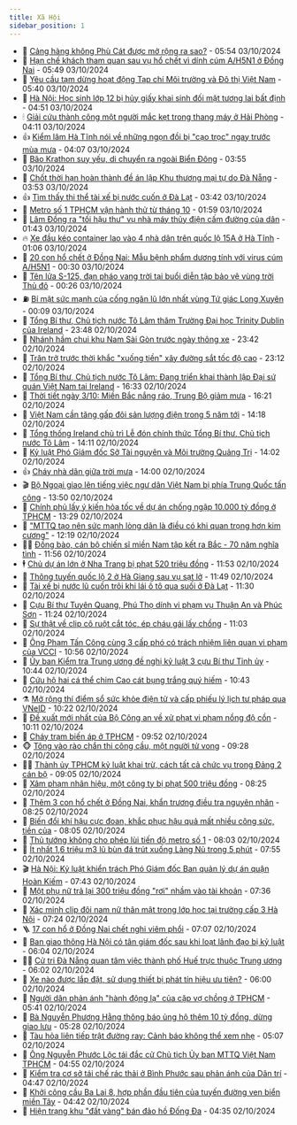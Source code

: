 ```yaml
---
title: Xã Hội
sidebar_position: 1
---
```


<!-- dantri-xa-hoi:START -->
- 🫣 [Cảng hàng không Phù Cát được mở rộng ra sao?](https://dantri.com.vn/xa-hoi/cang-hang-khong-phu-cat-duoc-mo-rong-ra-sao-20241003120159806.htm) - 05:54 03/10/2024
- 💼 [Hạn chế khách tham quan sau vụ hổ chết vì dính cúm A/H5N1 ở Đồng Nai](https://dantri.com.vn/xa-hoi/han-che-khach-tham-quan-sau-vu-ho-chet-vi-dinh-cum-ah5n1-o-dong-nai-20241003122959988.htm) - 05:49 03/10/2024
- 🎊 [Yêu cầu tạm dừng hoạt động Tạp chí Môi trường và Đô thị Việt Nam](https://dantri.com.vn/xa-hoi/yeu-cau-tam-dung-hoat-dong-tap-chi-moi-truong-va-do-thi-viet-nam-20241003123456464.htm) - 05:40 03/10/2024
- 🙉 [Hà Nội: Học sinh lớp 12 bị hủy giấy khai sinh đối mặt tương lai bất định](https://dantri.com.vn/xa-hoi/ha-noi-hoc-sinh-lop-12-bi-huy-giay-khai-sinh-doi-mat-tuong-lai-bat-dinh-20241003113451839.htm) - 04:51 03/10/2024
- 🕯 [Giải cứu thành công một người mắc kẹt trong thang máy ở Hải Phòng](https://dantri.com.vn/xa-hoi/giai-cuu-thanh-cong-mot-nguoi-mac-ket-trong-thang-may-o-hai-phong-20241003110325008.htm) - 04:11 03/10/2024
- 👍 [Kiểm lâm Hà Tĩnh nói về những ngọn đồi bị &quot;cạo trọc&quot; ngay trước mùa mưa](https://dantri.com.vn/xa-hoi/kiem-lam-ha-tinh-noi-ve-nhung-ngon-doi-bi-cao-troc-ngay-truoc-mua-mua-20241003094826762.htm) - 04:07 03/10/2024
- 🤖 [Bão Krathon suy yếu, di chuyển ra ngoài Biển Đông](https://dantri.com.vn/xa-hoi/bao-krathon-suy-yeu-di-chuyen-ra-ngoai-bien-dong-20241003084110559.htm) - 03:55 03/10/2024
- 🙉 [Chốt thời hạn hoàn thành đề án lập Khu thương mại tự do Đà Nẵng](https://dantri.com.vn/xa-hoi/chot-thoi-han-hoan-thanh-de-an-lap-khu-thuong-mai-tu-do-da-nang-20241003100253232.htm) - 03:53 03/10/2024
- 👍 [Tìm thấy thi thể tài xế bị nước cuốn ở Đà Lạt](https://dantri.com.vn/xa-hoi/tim-thay-thi-the-tai-xe-bi-nuoc-cuon-o-da-lat-20241003100706851.htm) - 03:42 03/10/2024
- 🗽 [Metro số 1 TPHCM vận hành thử từ tháng 10](https://dantri.com.vn/xa-hoi/metro-so-1-tphcm-van-hanh-thu-tu-thang-10-20241003084244831.htm) - 01:59 03/10/2024
- 🗽 [Lâm Đồng ra &quot;tối hậu thư&quot; vụ nhà máy thủy điện cấm đường của dân](https://dantri.com.vn/xa-hoi/lam-dong-ra-toi-hau-thu-vu-nha-may-thuy-dien-cam-duong-cua-dan-20241003075902772.htm) - 01:43 03/10/2024
- 🔥 [Xe đầu kéo container lao vào 4 nhà dân trên quốc lộ 15A ở Hà Tĩnh](https://dantri.com.vn/xa-hoi/xe-dau-keo-container-lao-vao-4-nha-dan-tren-quoc-lo-15a-o-ha-tinh-20241003074040985.htm) - 01:06 03/10/2024
- 🦒 [20 con hổ chết ở Đồng Nai: Mẫu bệnh phẩm dương tính với virus cúm A/H5N1](https://dantri.com.vn/xa-hoi/20-con-ho-chet-o-dong-nai-mau-benh-pham-duong-tinh-voi-virus-cum-ah5n1-20241003044249764.htm) - 00:30 03/10/2024
- 🧐 [Tên lửa S-125, đạn pháo vang trời tại buổi diễn tập bảo vệ vùng trời Thủ đô](https://dantri.com.vn/xa-hoi/ten-lua-s-125-dan-phao-vang-troi-tai-buoi-dien-tap-bao-ve-vung-troi-thu-do-20241002214222935.htm) - 00:26 03/10/2024
- ⛽️ [Bí mật sức mạnh của cống ngăn lũ lớn nhất vùng Tứ giác Long Xuyên](https://dantri.com.vn/xa-hoi/bi-mat-suc-manh-cua-cong-ngan-lu-lon-nhat-vung-tu-giac-long-xuyen-20241003003537004.htm) - 00:09 03/10/2024
- 🚀 [Tổng Bí thư, Chủ tịch nước Tô Lâm thăm Trường Đại học Trinity Dublin của Ireland](https://dantri.com.vn/xa-hoi/tong-bi-thu-chu-tich-nuoc-to-lam-tham-truong-dai-hoc-trinity-dublin-cua-ireland-20241003064639427.htm) - 23:48 02/10/2024
- 🦒 [Nhánh hầm chui khu Nam Sài Gòn trước ngày thông xe](https://dantri.com.vn/xa-hoi/nhanh-ham-chui-khu-nam-sai-gon-truoc-ngay-thong-xe-20241003002404647.htm) - 23:42 02/10/2024
- 🦅 [Trăn trở trước thời khắc &quot;xuống tiền&quot; xây đường sắt tốc độ cao](https://dantri.com.vn/xa-hoi/tran-tro-truoc-thoi-khac-xuong-tien-xay-duong-sat-toc-do-cao-20241003021430365.htm) - 23:12 02/10/2024
- 🚀 [Tổng Bí thư, Chủ tịch nước Tô Lâm: Đang triển khai thành lập Đại sứ quán Việt Nam tại Ireland](https://dantri.com.vn/xa-hoi/tong-bi-thu-chu-tich-nuoc-to-lam-dang-trien-khai-thanh-lap-dai-su-quan-viet-nam-tai-ireland-20241002233323159.htm) - 16:33 02/10/2024
- 🦅 [Thời tiết ngày 3/10: Miền Bắc nắng ráo, Trung Bộ giảm mưa](https://dantri.com.vn/xa-hoi/thoi-tiet-ngay-310-mien-bac-nang-rao-trung-bo-giam-mua-20241002224745720.htm) - 16:21 02/10/2024
- 🤠 [Việt Nam cần tăng gấp đôi sản lượng điện trong 5 năm tới](https://dantri.com.vn/xa-hoi/viet-nam-can-tang-gap-doi-san-luong-dien-trong-5-nam-toi-20241002210758323.htm) - 14:18 02/10/2024
- 💄 [Tổng thống Ireland chủ trì Lễ đón chính thức Tổng Bí thư, Chủ tịch nước Tô Lâm](https://dantri.com.vn/xa-hoi/tong-thong-ireland-chu-tri-le-don-chinh-thuc-tong-bi-thu-chu-tich-nuoc-to-lam-20241002211016442.htm) - 14:11 02/10/2024
- 🥷 [Kỷ luật Phó Giám đốc Sở Tài nguyên và Môi trường Quảng Trị](https://dantri.com.vn/xa-hoi/ky-luat-pho-giam-doc-so-tai-nguyen-va-moi-truong-quang-tri-20241002202008752.htm) - 14:02 02/10/2024
- 👍 [Cháy nhà dân giữa trời mưa](https://dantri.com.vn/xa-hoi/chay-nha-dan-giua-troi-mua-20241002203702855.htm) - 14:00 02/10/2024
- 🎬 [Bộ Ngoại giao lên tiếng việc ngư dân Việt Nam bị phía Trung Quốc tấn công](https://dantri.com.vn/xa-hoi/bo-ngoai-giao-len-tieng-viec-ngu-dan-viet-nam-bi-phia-trung-quoc-tan-cong-20241002203658257.htm) - 13:50 02/10/2024
- 🦒 [Chính phủ lấy ý kiến hỏa tốc về dự án chống ngập 10.000 tỷ đồng ở TPHCM](https://dantri.com.vn/xa-hoi/chinh-phu-lay-y-kien-hoa-toc-ve-du-an-chong-ngap-10000-ty-dong-o-tphcm-20241002201641920.htm) - 13:29 02/10/2024
- 🌊 [&quot;MTTQ tạo nên sức mạnh lòng dân là điều có khi quan trọng hơn kim cương&quot;](https://dantri.com.vn/xa-hoi/mttq-tao-nen-suc-manh-long-dan-la-dieu-co-khi-quan-trong-hon-kim-cuong-20241002180905994.htm) - 12:19 02/10/2024
- 🧑‍💻 [Đồng bào, cán bộ chiến sĩ miền Nam tập kết ra Bắc - 70 năm nghĩa tình](https://dantri.com.vn/xa-hoi/dong-bao-can-bo-chien-si-mien-nam-tap-ket-ra-bac-70-nam-nghia-tinh-20241002173619887.htm) - 11:56 02/10/2024
- 🕴 [Chủ dự án lớn ở Nha Trang bị phạt 520 triệu đồng](https://dantri.com.vn/xa-hoi/chu-du-an-lon-o-nha-trang-bi-phat-520-trieu-dong-20241002180437349.htm) - 11:53 02/10/2024
- 🤔 [Thông tuyến quốc lộ 2 ở Hà Giang sau vụ sạt lở](https://dantri.com.vn/xa-hoi/thong-tuyen-quoc-lo-2-o-ha-giang-sau-vu-sat-lo-20241002182154513.htm) - 11:49 02/10/2024
- 💄 [Tài xế bị nước lũ cuốn trôi khi lái ô tô qua suối ở Đà Lạt](https://dantri.com.vn/xa-hoi/tai-xe-bi-nuoc-lu-cuon-troi-khi-lai-o-to-qua-suoi-o-da-lat-20241002171344565.htm) - 11:30 02/10/2024
- 🧠 [Cựu Bí thư Tuyên Quang, Phú Thọ dính vi phạm vụ Thuận An và Phúc Sơn](https://dantri.com.vn/xa-hoi/cuu-bi-thu-tuyen-quang-phu-tho-dinh-vi-pham-vu-thuan-an-va-phuc-son-20241002181602501.htm) - 11:24 02/10/2024
- 🦣 [Sự thật về clip cô ruột cắt tóc, ép cháu gái lấy chồng](https://dantri.com.vn/xa-hoi/su-that-ve-clip-co-ruot-cat-toc-ep-chau-gai-lay-chong-20241002161001916.htm) - 11:03 02/10/2024
- 💫 [Ông Phạm Tấn Công cùng 3 cấp phó có trách nhiệm liên quan vi phạm của VCCI](https://dantri.com.vn/xa-hoi/ong-pham-tan-cong-cung-3-cap-pho-co-trach-nhiem-lien-quan-vi-pham-cua-vcci-20241002165424855.htm) - 10:56 02/10/2024
- 🚀 [Ủy ban Kiểm tra Trung ương đề nghị kỷ luật 3 cựu Bí thư Tỉnh ủy](https://dantri.com.vn/xa-hoi/uy-ban-kiem-tra-trung-uong-de-nghi-ky-luat-3-cuu-bi-thu-tinh-uy-20241002165750282.htm) - 10:44 02/10/2024
- 🤔 [Cứu hộ hai cá thể chim Cao cát bụng trắng quý hiếm](https://dantri.com.vn/xa-hoi/cuu-ho-hai-ca-the-chim-cao-cat-bung-trang-quy-hiem-20241002173409392.htm) - 10:43 02/10/2024
- ⚗️ [Mở rộng thí điểm sổ sức khỏe điện tử và cấp phiếu lý lịch tư pháp qua VNeID](https://dantri.com.vn/xa-hoi/mo-rong-thi-diem-so-suc-khoe-dien-tu-va-cap-phieu-ly-lich-tu-phap-qua-vneid-20241002164711775.htm) - 10:22 02/10/2024
- 🫶 [Đề xuất mới nhất của Bộ Công an về xử phạt vi phạm nồng độ cồn](https://dantri.com.vn/xa-hoi/de-xuat-moi-nhat-cua-bo-cong-an-ve-xu-phat-vi-pham-nong-do-con-20241002164339831.htm) - 10:11 02/10/2024
- 🌮 [Cháy trạm biến áp ở TPHCM](https://dantri.com.vn/xa-hoi/chay-tram-bien-ap-o-tphcm-20241002163002005.htm) - 09:52 02/10/2024
- 🐵 [Tông vào rào chắn thi công cầu, một người tử vong](https://dantri.com.vn/xa-hoi/tong-vao-rao-chan-thi-cong-cau-mot-nguoi-tu-vong-20241002160716713.htm) - 09:28 02/10/2024
- 🧑‍🏫 [Thành ủy TPHCM kỷ luật khai trừ, cách tất cả chức vụ trong Đảng 2 cán bộ](https://dantri.com.vn/xa-hoi/thanh-uy-tphcm-ky-luat-khai-tru-cach-tat-ca-chuc-vu-trong-dang-2-can-bo-20241002160019144.htm) - 09:05 02/10/2024
- 💫 [Xâm phạm nhãn hiệu, một công ty bị phạt 500 triệu đồng](https://dantri.com.vn/xa-hoi/xam-pham-nhan-hieu-mot-cong-ty-bi-phat-500-trieu-dong-20241002145732663.htm) - 08:25 02/10/2024
- 🦩 [Thêm 3 con hổ chết ở Đồng Nai, khẩn trương điều tra nguyên nhân](https://dantri.com.vn/xa-hoi/them-3-con-ho-chet-o-dong-nai-khan-truong-dieu-tra-nguyen-nhan-20241002150430188.htm) - 08:25 02/10/2024
- 🦄 [Biến đổi khí hậu cực đoan, khắc phục hậu quả mất nhiều công sức, tiền của](https://dantri.com.vn/xa-hoi/bien-doi-khi-hau-cuc-doan-khac-phuc-hau-qua-mat-nhieu-cong-suc-tien-cua-20241002145925141.htm) - 08:05 02/10/2024
- 💂 [Thủ tướng không cho phép lùi tiến độ metro số 1](https://dantri.com.vn/xa-hoi/thu-tuong-khong-cho-phep-lui-tien-do-metro-so-1-20241001163549920.htm) - 08:03 02/10/2024
- 💄 [Ít nhất 1,6 triệu m3 lũ bùn đá trút xuống Làng Nủ trong 5 phút](https://dantri.com.vn/xa-hoi/it-nhat-16-trieu-m3-lu-bun-da-trut-xuong-lang-nu-trong-5-phut-20241002141505027.htm) - 07:55 02/10/2024
- 🎬 [Hà Nội: Kỷ luật khiển trách Phó Giám đốc Ban quản lý dự án quận Hoàn Kiếm](https://dantri.com.vn/xa-hoi/ha-noi-ky-luat-khien-trach-pho-giam-doc-ban-quan-ly-du-an-quan-hoan-kiem-20241002143219215.htm) - 07:43 02/10/2024
- 👀 [Một phụ nữ trả lại 300 triệu đồng &quot;rơi&quot; nhầm vào tài khoản](https://dantri.com.vn/xa-hoi/mot-phu-nu-tra-lai-300-trieu-dong-roi-nham-vao-tai-khoan-20241002131234940.htm) - 07:36 02/10/2024
- 💃 [Xác minh clip đôi nam nữ thân mật trong lớp học tại trường cấp 3 Hà Nội](https://dantri.com.vn/xa-hoi/xac-minh-clip-doi-nam-nu-than-mat-trong-lop-hoc-tai-truong-cap-3-ha-noi-20241002141932376.htm) - 07:24 02/10/2024
- 🪜 [17 con hổ ở Đồng Nai chết nghi viêm phổi](https://dantri.com.vn/xa-hoi/17-con-ho-o-dong-nai-chet-nghi-viem-phoi-20241002134032487.htm) - 07:07 02/10/2024
- 📝 [Ban giao thông Hà Nội có tân giám đốc sau khi loạt lãnh đạo bị kỷ luật](https://dantri.com.vn/xa-hoi/ban-giao-thong-ha-noi-co-tan-giam-doc-sau-khi-loat-lanh-dao-bi-ky-luat-20241002125938049.htm) - 06:04 02/10/2024
- 🧑‍💻 [Cử tri Đà Nẵng quan tâm việc thành phố Huế trực thuộc Trung ương](https://dantri.com.vn/xa-hoi/cu-tri-da-nang-quan-tam-viec-thanh-pho-hue-truc-thuoc-trung-uong-20241002123048676.htm) - 06:02 02/10/2024
- 👺 [Xe nào được lắp đặt, sử dụng thiết bị phát tín hiệu ưu tiên?](https://dantri.com.vn/xa-hoi/xe-nao-duoc-lap-dat-su-dung-thiet-bi-phat-tin-hieu-uu-tien-20241002120655052.htm) - 06:00 02/10/2024
- 🌮 [Người dân phản ánh &quot;hành động lạ&quot; của cặp vợ chồng ở TPHCM](https://dantri.com.vn/xa-hoi/nguoi-dan-phan-anh-hanh-dong-la-cua-cap-vo-chong-o-tphcm-20241002111755007.htm) - 05:41 02/10/2024
- 🤭 [Bà Nguyễn Phương Hằng thông báo ủng hộ thêm 10 tỷ đồng, dừng giao lưu](https://dantri.com.vn/xa-hoi/ba-nguyen-phuong-hang-thong-bao-ung-ho-them-10-ty-dong-dung-giao-luu-20241002121105925.htm) - 05:28 02/10/2024
- 💪 [Tàu hỏa liên tiếp trật đường ray: Cảnh báo không thể xem nhẹ](https://dantri.com.vn/xa-hoi/tau-hoa-lien-tiep-trat-duong-ray-canh-bao-khong-the-xem-nhe-20241002113113197.htm) - 05:07 02/10/2024
- 🧰 [Ông Nguyễn Phước Lộc tái đắc cử Chủ tịch Ủy ban MTTQ Việt Nam TPHCM](https://dantri.com.vn/xa-hoi/ong-nguyen-phuoc-loc-tai-dac-cu-chu-tich-uy-ban-mttq-viet-nam-tphcm-20241002115010925.htm) - 04:55 02/10/2024
- 🤡 [Kiểm tra cơ sở tái chế rác thải ở Bình Phước sau phản ánh của Dân trí](https://dantri.com.vn/xa-hoi/kiem-tra-co-so-tai-che-rac-thai-o-binh-phuoc-sau-phan-anh-cua-dan-tri-20241002114114478.htm) - 04:47 02/10/2024
- 🦆 [Khởi công cầu Ba Lai 8, hợp phần đầu tiên của tuyến đường ven biển miền Tây](https://dantri.com.vn/xa-hoi/khoi-cong-cau-ba-lai-8-hop-phan-dau-tien-cua-tuyen-duong-ven-bien-mien-tay-20241002102758538.htm) - 04:42 02/10/2024
- 🦍 [Hiện trạng khu &quot;đất vàng&quot; bán đảo hồ Đống Đa](https://dantri.com.vn/xa-hoi/hien-trang-khu-dat-vang-ban-dao-ho-dong-da-20241001174939283.htm) - 04:35 02/10/2024<!-- dantri-xa-hoi:END -->
